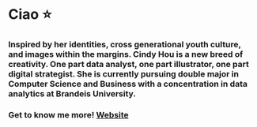 # Ciao :star:

<!--
**cindyhou0210/cindyhou0210** is a ✨ _special_ ✨ repository because its `README.md` (this file) appears on your GitHub profile.

Here are some ideas to get you started:

- 🔭 I’m currently working on ...
- 🌱 I’m currently learning ...
- 👯 I’m looking to collaborate on ...
- 🤔 I’m looking for help with ...
- 💬 Ask me about ...
- 📫 How to reach me: ...
- 😄 Pronouns: ...
- ⚡ Fun fact: ...
-->

### Inspired by her identities, cross generational youth culture, and images within the margins. Cindy Hou is a new breed of creativity. One part data analyst, one part illustrator, one part digital strategist. She is currently pursuing double major in Computer Science and Business with a concentration in data analytics at Brandeis University.

### Get to know me more! [Website](cindyhou.co)

